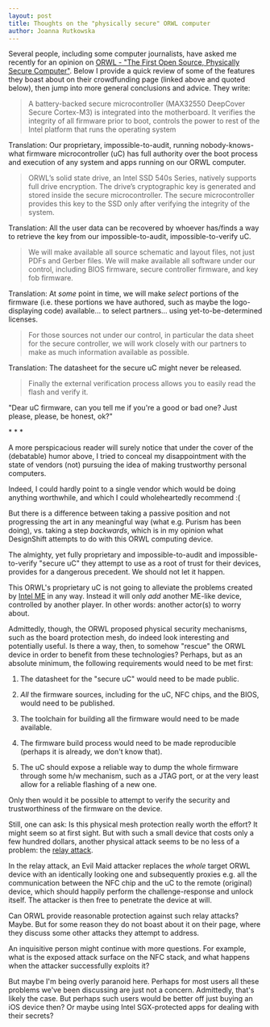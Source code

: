 ```yaml
---
layout: post
title: Thoughts on the "physically secure" ORWL computer
author: Joanna Rutkowska
---
```


Several people, including some computer journalists, have asked me recently for
an opinion on [ORWL - "The First Open Source, Physically Secure
Computer"][orwl_crowdsupply]. Below I provide a quick review of some of the
features they boast about on their crowdfunding page (linked above and quoted
below), then jump into more general conclusions and advice. They write:

> A battery-backed secure microcontroller (MAX32550 DeepCover Secure Cortex-M3)
> is integrated into the motherboard. It verifies the integrity of all firmware
> prior to boot, controls the power to rest of the Intel platform that runs the
> operating system

Translation: Our proprietary, impossible-to-audit, running nobody-knows-what
firmware microcontroller (uC) has full authority over the boot process and
execution of any system and apps running on our ORWL computer.

> ORWL’s solid state drive, an Intel SSD 540s Series, natively supports full
> drive encryption. The drive’s cryptographic key is generated and stored inside
> the secure microcontroller. The secure microcontroller provides this key to
> the SSD only after verifying the integrity of the system.

Translation: All the user data can be recovered by whoever has/finds a way to
retrieve the key from our impossible-to-audit, impossible-to-verify uC.

> We will make available all source schematic and layout files, not just PDFs
> and Gerber files. We will make available all software under our control,
> including BIOS firmware, secure controller firmware, and key fob firmware.

Translation: At _some_ point in time, we will make _select_ portions of the
firmware (i.e. these portions we have authored, such as maybe the
logo-displaying code) available... to select partners... using
yet-to-be-determined licenses.

> For those sources not under our control, in particular the data sheet for the
> secure controller, we will work closely with our partners to make as much
> information available as possible.

Translation: The datasheet for the secure uC might never be released.

> Finally the external verification process allows you to easily read the flash
> and verify it.

"Dear uC firmware, can you tell me if you're a good or bad one? Just please,
please, be honest, ok?"

\* \* \*

A more perspicacious reader will surely notice that under the cover of the
(debatable) humor above, I tried to conceal my disappointment with the state of
vendors (not) pursuing the idea of making trustworthy personal computers.

Indeed, I could hardly point to a single vendor which would be doing anything
worthwhile, and which I could wholeheartedly recommend :(

But there is a difference between taking a passive position and not progressing
the art in any meaningful way (what e.g. Purism has been doing), vs. taking a
step _backwards_, which is in my opinion what DesignShift attempts to do with
this ORWL computing device.

The almighty, yet fully proprietary and impossible-to-audit and
impossible-to-verify "secure uC" they attempt to use as a root of trust for
their devices, provides for a dangerous precedent. We should not let it happen.

This ORWL's proprietary uC is not going to alleviate the problems created by
[Intel ME][x86_harmful] in any way. Instead it will only _add_ another ME-like
device, controlled by another player. In other words: another actor(s) to worry
about.

Admittedly, though, the ORWL proposed physical security mechanisms, such as the
board protection mesh, do indeed look interesting and potentially useful. Is
there a way, then, to somehow "rescue" the ORWL device in order to benefit from
these technologies? Perhaps, but as an absolute minimum, the following
requirements would need to be met first:

1. The datasheet for the "secure uC" would need to be made public.

2. _All_ the firmware sources, including for the uC, NFC chips, and the BIOS,
   would need to be published.

3. The toolchain for building all the firmware would need to be made available.

4. The firmware build process would need to be made reproducible (perhaps it is
   already, we don't know that).

5. The uC should expose a reliable way to dump the whole firmware through some
   h/w mechanism, such as a JTAG port, or at the very least allow for a reliable
   flashing of a new one.

Only then would it be possible to attempt to verify the security and
trustworthiness of the firmware on the device.

Still, one can ask: Is this physical mesh protection really worth the effort?
It might seem so at first sight. But with such a small device that costs only a
few hundred dollars, another physical attack seems to be no less of a problem:
the [relay attack].

In the relay attack, an Evil Maid attacker replaces the _whole_ target ORWL
device with an identically looking one and subsequently proxies e.g. all the
communication between the NFC chip and the uC to the remote (original) device,
which should happily perform the challenge-response and unlock itself. The
attacker is then free to penetrate the device at will.

Can ORWL provide reasonable protection against such relay attacks? Maybe. But
for some reason they do not boast about it on their page, where they discuss
some other attacks they attempt to address.

An inquisitive person might continue with more questions. For example, what is
the exposed attack surface on the NFC stack, and what happens when the attacker
successfully exploits it?

But maybe I'm being overly paranoid here. Perhaps for most users all these
problems we've been discussing are just not a concern. Admittedly, that's likely
the case. But perhaps such users would be better off just buying an iOS device
then? Or maybe using Intel SGX-protected apps for dealing with their secrets?

[orwl_crowdsupply]: https://www.crowdsupply.com/design-shift/orwl
[x86_harmful]: http://blog.invisiblethings.org/2015/10/27/x86_harmful.html
[relay attack]: https://en.wikipedia.org/wiki/Relay_attack
